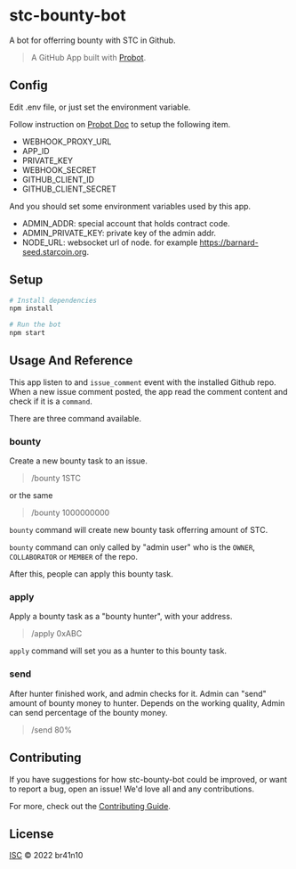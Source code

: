 # stc-bounty-bot

A bot for offerring bounty with STC in Github.

> A GitHub App built with [Probot](https://github.com/probot/probot). 

## Config

Edit .env file, or just set the environment variable.

Follow instruction on [Probot Doc](https://probot.github.io/docs/configuration/) to setup the following item.
* WEBHOOK_PROXY_URL
* APP_ID
* PRIVATE_KEY
* WEBHOOK_SECRET
* GITHUB_CLIENT_ID
* GITHUB_CLIENT_SECRET

And you should set some environment variables used by this app.
* ADMIN_ADDR: special account that holds contract code.
* ADMIN_PRIVATE_KEY: private key of the admin addr.
* NODE_URL: websocket url of node. for example https://barnard-seed.starcoin.org.


## Setup

```sh
# Install dependencies
npm install

# Run the bot
npm start
```

## Usage And Reference

This app listen to and `issue_comment` event with the installed Github repo. When a new issue comment posted, the app read the comment content and check if it is a `command`.

There are three command available.

### bounty

Create a new bounty task to an issue.

> /bounty 1STC

or the same

> /bounty 1000000000

`bounty` command will create new bounty task offerring amount of STC.

`bounty` command can only called by "admin user" who is the `OWNER`, `COLLABORATOR` or `MEMBER` of the repo.

After this, people can apply this bounty task.

### apply

Apply a bounty task as a "bounty hunter", with your address.

> /apply 0xABC

`apply` command will set you as a hunter to this bounty task.


### send

After hunter finished work, and admin checks for it. Admin can "send" amount of bounty money to hunter. Depends on the working quality, Admin can send percentage of the bounty money.

> /send 80%


## Contributing

If you have suggestions for how stc-bounty-bot could be improved, or want to report a bug, open an issue! We'd love all and any contributions.

For more, check out the [Contributing Guide](CONTRIBUTING.md).

## License

[ISC](LICENSE) © 2022 br41n10
